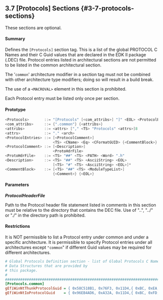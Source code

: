 <!--- @file
  3.7 [Protocols] Sections

  Copyright (c) 2007-2017, Intel Corporation. All rights reserved.<BR>

  Redistribution and use in source (original document form) and 'compiled'
  forms (converted to PDF, epub, HTML and other formats) with or without
  modification, are permitted provided that the following conditions are met:

  1) Redistributions of source code (original document form) must retain the
     above copyright notice, this list of conditions and the following
     disclaimer as the first lines of this file unmodified.

  2) Redistributions in compiled form (transformed to other DTDs, converted to
     PDF, epub, HTML and other formats) must reproduce the above copyright
     notice, this list of conditions and the following disclaimer in the
     documentation and/or other materials provided with the distribution.

  THIS DOCUMENTATION IS PROVIDED BY TIANOCORE PROJECT "AS IS" AND ANY EXPRESS OR
  IMPLIED WARRANTIES, INCLUDING, BUT NOT LIMITED TO, THE IMPLIED WARRANTIES OF
  MERCHANTABILITY AND FITNESS FOR A PARTICULAR PURPOSE ARE DISCLAIMED. IN NO
  EVENT SHALL TIANOCORE PROJECT  BE LIABLE FOR ANY DIRECT, INDIRECT, INCIDENTAL,
  SPECIAL, EXEMPLARY, OR CONSEQUENTIAL DAMAGES (INCLUDING, BUT NOT LIMITED TO,
  PROCUREMENT OF SUBSTITUTE GOODS OR SERVICES; LOSS OF USE, DATA, OR PROFITS;
  OR BUSINESS INTERRUPTION) HOWEVER CAUSED AND ON ANY THEORY OF LIABILITY,
  WHETHER IN CONTRACT, STRICT LIABILITY, OR TORT (INCLUDING NEGLIGENCE OR
  OTHERWISE) ARISING IN ANY WAY OUT OF THE USE OF THIS DOCUMENTATION, EVEN IF
  ADVISED OF THE POSSIBILITY OF SUCH DAMAGE.

-->

## 3.7 [Protocols] Sections {#3-7-protocols-sections}

These sections are optional.

#### Summary

Defines the `[Protocols]` section tag. This is a list of the global PROTOCOL C
Names and their C Guid values that are declared in the EDK II package (.DEC)
file. Protocol entries listed in architectural sections are not permitted to be
listed in the common architectural section.

The '`common`' architecture modifier in a section tag must not be combined with
other architecture type modifiers; doing so will result in a build break.

The use of a `<MACROVAL>` element in this section is prohibited.

Each Protocol entry must be listed only once per section.

#### Prototype

```c
<Protocols>       ::= "[Protocols" [<com_attribs>] "]" <EOL> <ProtocolEntries>*
<com_attribs>     ::= {".common"} {<attribs>}
<attribs>         ::= <attrs> ["," <TS> "Protocols" <attrs>]8
<attrs>           ::= "." <arch>
<ProtocolEntries> ::= [<ProtocolComment>]
                      <TS> <CName> <Eq> <CFormatGUID> {<CommentBlock>} {<EOL>}
<ProtocolComment> ::= [<Description>]
                      <ProtoHdrFile>
<ProtoHdrFile>    ::= <TS> "##" <TS> <PATH> <Word> ".h"
<Description>     ::= <TS> "##" <TS> <AsciiString> <EOL>
                      [<TS> "#" <TS> <AsciiString> <EOL>]*
<CommentBlock>    ::= [<TS> "##" <TS> <ModuleTypeList>]
                      {<Comment>} {<EOL>}
```

#### Parameters

**_ProtocolHeaderFile_**

Path to the Protocol header file statement listed in comments in this section
must be relative to the directory that contains the DEC file. Use of "..",
"../" or "./" in the directory path is prohibited.

#### Restrictions

It is NOT permissible to list a Protocol entry under common and under a
specific architecture. It is permissible to specify Protocol entries under all
architectures except `"common`" if different Guid values may be required for
different architectures.

```ini
# Global Protocols Definition section - list of Global Protocols C Name
# Data Structures that are provided by
# this package.
#
#######################################################################
[Protocols.common]
gEfiWinNtThunkProtocolGuid = { 0x58C518B1, 0x76F3, 0x11D4,{ 0xBC, 0xEA, 0x00, 0x80, 0xC7, 0x3C, 0x88, 0x81 }}
gEfiWinNtIoProtocolGuid    = { 0x96EB4AD6, 0xA32A, 0x11D4,{ 0xBC, 0xFD, 0x00, 0x80, 0xC7, 0x3C, 0x88, 0x81 }}
```
